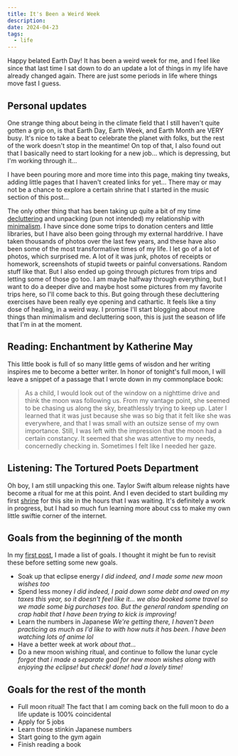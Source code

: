 ```yaml
---
title: It's Been a Weird Week
description: 
date: 2024-04-23
tags:
  - life
---
```


Happy belated Earth Day! It has been a weird week for me, and I feel like since that last time I sat down to do an update a lot of things in my life have already changed again. There are just some periods in life where things move fast I guess.

## Personal updates
One strange thing about being in the climate field that I still haven't quite gotten a grip on, is that Earth Day, Earth Week, and Earth Month are VERY busy. It's nice to take a beat to celebrate the planet with folks, but the rest of the work doesn't stop in the meantime! On top of that, I also found out that I basically need to start looking for a new job... which is depressing, but I'm working through it...

I have been pouring more and more time into this page, making tiny tweaks, adding little pages that I haven't created links for yet... There may or may not be a chance to explore a certain shrine that I started in the music section of this post... 

The only other thing that has been taking up quite a bit of my time <a href="/blog/i-need-to-declutter/">decluttering</a> and unpacking (pun not intended) my relationship with <a href="/digital-garden/minimalism/">minimalism</a>. I have since done some trips to donation centers and little libraries, but I have also been going through my external harddrive. I have taken thousands of photos over the last few years, and these have also been some of the most transformative times of my life. I let go of a lot of photos, which surprised me. A lot of it was junk, photos of receipts or homework, screenshots of stupid tweets or painful conversations. Random stuff like that. But I also ended up going through pictures from trips and letting some of those go too. I am maybe halfway through everything, but I want to do a deeper dive and maybe host some pictures from my favorite trips here, so I'll come back to this. But going through these decluttering exercises have been really eye opening and cathartic. It feels like a tiny dose of healing, in a weird way. I promise I'll start blogging about more things than minimalism and decluttering soon, this is just the season of life that I'm in at the moment.

## Reading: Enchantment by Katherine May
This little book is full of so many little gems of wisdon and her writing inspires me to become a better writer. In honor of tonight's full moon, I will leave a snippet of a passage that I wrote down in my commonplace book:

> As a child, I would look out of the window on a nighttime drive and think the moon was following us. From my vantage point, she seemed to be chasing us along the sky, breathlessly trying to keep up. Later I learned that it was just because she was so big that it felt like she was everywhere, and that I was small with an outsize sense of my own importance. Still, I was left with the impression that the moon had a certain constancy. It seemed that she was attentive to my needs, concernedly checking in. Sometimes I felt like I needed her gaze.

## Listening: The Tortured Poets Department
Oh boy, I am still unpacking this one. Taylor Swift album release nights have become a ritual for me at this point. And I even decided to start building my first <a href="/shrines/taylorswift/">shrine</a> for this site in the hours that I was waiting. It's definitely a work in progress, but I had so much fun learning more about css to make my own little swiftie corner of the internet.

## Goals from the beginning of the month
In my <a href="/blog/april-so-far24/">first post</a>, I made a list of goals. I thought it might be fun to revisit these before setting some new goals.

- Soak up that eclipse energy *I did indeed, and I made some new moon wishes too*
- Spend less money *I did indeed, I paid down some debt and owed on my taxes this year, so it doesn't feel like it... we also booked some travel so we made some big purchases too. But the general random spending on crap habit that I have been trying to kick is improving!*
- Learn the numbers in Japanese *We're getting there, I haven't been practicing as much as I'd like to with how nuts it has been. I have been watching lots of anime lol*
- Have a better week at work *about that...*
- Do a new moon wishing ritual, and continue to follow the lunar cycle *forgot that i made a separate goal for new moon wishes along with enjoying the eclipse! but check! done! had a lovely time!*

## Goals for the rest of the month
- Full moon ritual! The fact that I am coming back on the full moon to do a life update is 100% coincidental
- Apply for 5 jobs
- Learn those stinkin Japanese numbers
- Start going to the gym again
- Finish reading a book
